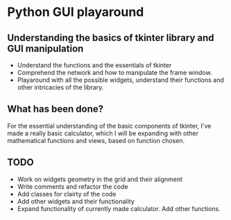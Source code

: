 # Python GUI playaround

## Understanding the basics of tkinter library and GUI manipulation

* Understand the functions and the essentials of tkinter
* Comprehend the network and how to manipulate the frame window.
* Playaround with all the possible widgets, understand their functions and other intricacies of the library.

## What has been done? 

For the essential understanding of the basic components of tkinter, I've made a really basic calculator, which I will be expanding with other mathematical functions and views, based on function chosen.

## TODO

* Work on widgets geometry in the grid and their alignment
* Write comments and refactor the code
* Add classes for clairty of the code
* Add other widgets and their functionality
* Expand functionality of currently made calculator. Add other functions.
